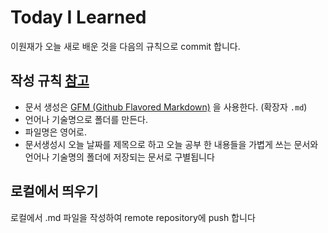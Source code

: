 # Today I Learned

이원재가 오늘 새로 배운 것을 다음의 규칙으로 commit 합니다.

## 작성 규칙 [참고](https://medium.com/@dldnjswo19/til-%EC%8B%9C%EC%9E%91%ED%95%98%EA%B8%B0-e293a4a2253c)
- 문서 생성은 [GFM (Github Flavored Markdown)](https://help.github.com/articles/github-flavored-markdown/) 을 사용한다. (확장자 `.md`)
- 언어나 기술명으로 폴더를 만든다.
- 파일명은 영어로.
- 문서생성시 오늘 날짜를 제목으로 하고 오늘 공부 한 내용들을 가볍게 쓰는 문서와 언어나 기술명의 폴더에 저장되는 문서로 구별됩니다

## 로컬에서 띄우기
로컬에서 .md 파일을 작성하여 remote repository에 push 합니다
